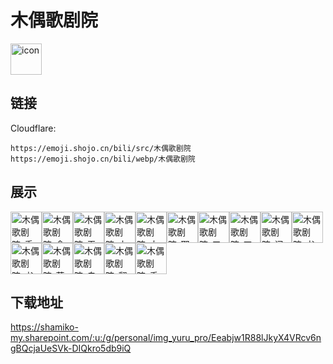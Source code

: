# 木偶歌剧院
<img src="https://emoji.shojo.cn/bili/src/木偶歌剧院/icon.png" width="50" height="50" alt="icon">

## 链接
Cloudflare:
```
https://emoji.shojo.cn/bili/src/木偶歌剧院
https://emoji.shojo.cn/bili/webp/木偶歌剧院
```
## 展示
<img src="https://emoji.shojo.cn/bili/src/木偶歌剧院/木偶歌剧院-手掌.png" width="50" height="50" alt="木偶歌剧院-手掌"><img src="https://emoji.shojo.cn/bili/src/木偶歌剧院/木偶歌剧院-食指.png" width="50" height="50" alt="木偶歌剧院-食指"><img src="https://emoji.shojo.cn/bili/src/木偶歌剧院/木偶歌剧院-无名指.png" width="50" height="50" alt="木偶歌剧院-无名指"><img src="https://emoji.shojo.cn/bili/src/木偶歌剧院/木偶歌剧院-小拇指.png" width="50" height="50" alt="木偶歌剧院-小拇指"><img src="https://emoji.shojo.cn/bili/src/木偶歌剧院/木偶歌剧院-大拇指.png" width="50" height="50" alt="木偶歌剧院-大拇指"><img src="https://emoji.shojo.cn/bili/src/木偶歌剧院/木偶歌剧院-耶.png" width="50" height="50" alt="木偶歌剧院-耶"><img src="https://emoji.shojo.cn/bili/src/木偶歌剧院/木偶歌剧院-三.png" width="50" height="50" alt="木偶歌剧院-三"><img src="https://emoji.shojo.cn/bili/src/木偶歌剧院/木偶歌剧院-四.png" width="50" height="50" alt="木偶歌剧院-四"><img src="https://emoji.shojo.cn/bili/src/木偶歌剧院/木偶歌剧院-问号.png" width="50" height="50" alt="木偶歌剧院-问号"><img src="https://emoji.shojo.cn/bili/src/木偶歌剧院/木偶歌剧院-书名号左.png" width="50" height="50" alt="木偶歌剧院-书名号左"><img src="https://emoji.shojo.cn/bili/src/木偶歌剧院/木偶歌剧院-书名号右.png" width="50" height="50" alt="木偶歌剧院-书名号右"><img src="https://emoji.shojo.cn/bili/src/木偶歌剧院/木偶歌剧院-芜湖.png" width="50" height="50" alt="木偶歌剧院-芜湖"><img src="https://emoji.shojo.cn/bili/src/木偶歌剧院/木偶歌剧院-自闭.png" width="50" height="50" alt="木偶歌剧院-自闭"><img src="https://emoji.shojo.cn/bili/src/木偶歌剧院/木偶歌剧院-翻脸.png" width="50" height="50" alt="木偶歌剧院-翻脸"><img src="https://emoji.shojo.cn/bili/src/木偶歌剧院/木偶歌剧院-乖巧.png" width="50" height="50" alt="木偶歌剧院-乖巧">

## 下载地址

https://shamiko-my.sharepoint.com/:u:/g/personal/img_yuru_pro/Eeabjw1R88lJkyX4VRcv6ngBQcjaUeSVk-DIQkro5db9iQ